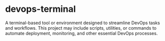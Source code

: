 # devops-terminal
A terminal-based tool or environment designed to streamline DevOps tasks and workflows. This project may include scripts, utilities, or commands to automate deployment, monitoring, and other essential DevOps processes.
